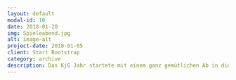 ```yaml
---
layout: default
modal-id: 10
date: 2018-01-20
img: Spieleabend.jpg
alt: image-alt
project-date: 2018-01-05
client: Start Bootstrap
category: archive
description: Das KjG Jahr startete mit einem ganz gemütlichen Ab in die Urne, bei dem wir Gemeinschaftspiele gespielt und gequatscht haben. Wir freuen uns schon auf die nächsten Treffen dieses Jahres!
---
```


